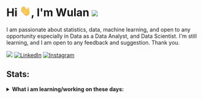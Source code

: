 # Hi <img src='https://github.com/elhakimyasya/elhakimyasya/blob/master/assets/Hi.gif' width='29' height='29'/>, I'm Wulan ![](https://visitor-badge.glitch.me/badge?page_id=fitria-dwi.fitria-dwi)
I am passionate about statistics, data, machine learning, and open to any opportunity especially in Data as a Data Analyst, and Data Scientist.
I'm still learning, and I am open to any feedback and suggestion. Thank you.

 <p>
 <a href="mailto:wulan391@sci.ui.ac.id" target="_blank"><img src="https://img.shields.io/badge/Gmail-D14836?&style=for-the-badge&logo=gmail&logoColor=white"/></a>   
  <a href="https://www.linkedin.com/in/fitriadwi/" target="_blank"><img alt="LinkedIn" src="https://img.shields.io/badge/Linkedln-%230077B5.svg?&style=for-the-badge&logo=linkedin&logoColor=white" /></a>    
  <a href="https://instagram.com/u.lann" target="_blank"><img alt="Instagram" src="https://img.shields.io/badge/Instagram-%23E4405F.svg?&style=for-the-badge&logo=instagram&logoColor=white" /></a>  
</p>

## Stats:
<details>
<summary><strong>What i am learning/working on these days:</strong></summary>
    - 🔭 I'm currently working on several independent projects. </br>
    - 🌱 I’m currently learning SQL. </br>

<details>  
<p align=center>
  <a href="#" title="Stats">
    <img height=175 align="center" src="https://github-readme-stats.vercel.app/api?username=fitria-dwi&show_icons=true&theme=gotham">
  </a>
  <a href="#" title="Stats">
  <img height=175 align="center" src="https://github-readme-stats.vercel.app/api/top-langs/?username=fitria-dwi&hide=c%23,powershell,java&title_color=2aa889&text_color=99d1ce&icon_color=2bbc8a&bg_color=0c1014&langs_count=8&layout=compact" />
  </a>
</p>
